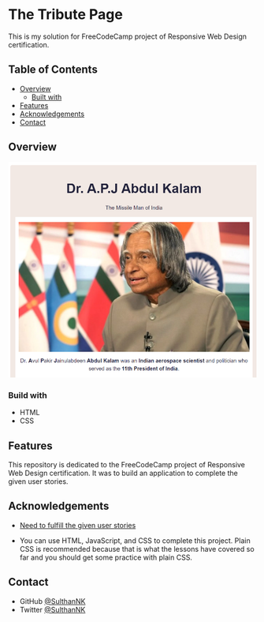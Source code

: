 # The Tribute Page

This is my solution for FreeCodeCamp project of Responsive Web Design certification.

## Table of Contents

- [Overview](#overview)
  - [Built with](#build-with)
- [Features](#features)
- [Acknowledgements](#acknowledgements)
- [Contact](#contact)

## Overview

![Screenshot](images/model.png)

### Build with

- HTML
- CSS

## Features

This repository is dedicated to the FreeCodeCamp project of Responsive Web Design certification. It was to build an application to complete the given user stories.

## Acknowledgements

- [Need to fulfill the given user stories](https://www.freecodecamp.org/learn/responsive-web-design/responsive-web-design-projects/build-a-tribute-page)

- You can use HTML, JavaScript, and CSS to complete this project. Plain CSS is recommended because that is what the lessons have covered so far and you should get some practice with plain CSS.

## Contact

- GitHub [@SulthanNK](https://github.com/SulthanNK)
- Twitter [@SulthanNK](https://twitter.com/SulthanNK)
